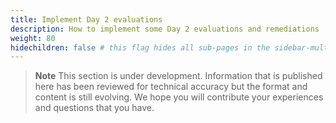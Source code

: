 ```yaml
---
title: Implement Day 2 evaluations
description: How to implement some Day 2 evaluations and remediations
weight: 80
hidechildren: false # this flag hides all sub-pages in the sidebar-multicard.html
---
```


> **Note**
This section is under development.
Information that is published here has been reviewed for technical accuracy
but the format and content is still evolving.
We hope you will contribute your experiences
and questions that you have.

